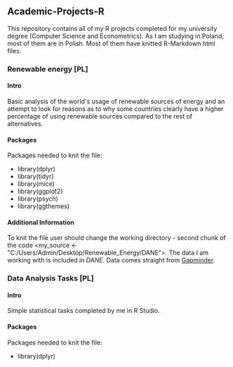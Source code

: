 ## Academic-Projects-R
This repository contains all of my R projects completed for my university degree (Computer Science and Econometrics). As I am studying in Poland, most of them are in Polish. Most of them have knitted R-Markdown html files. 

### Renewable energy [PL]
#### Intro
Basic analysis of the world's usage of renewable sources of energy and an attempt to look for reasons as to why some countries clearly have a higher percentage of using renewable sources compared to the rest of alternatives.
#### Packages
Packages needed to knit the file:
* library(dplyr)
* library(tidyr)
* library(mice)
* library(ggplot2)
* library(psych)
* library(ggthemes)
#### Additional Information
To knit the file user should change the working directory - second chunk of the code <my_source <- "C:/Users/Admin/Desktop/Renewable_Energy/DANE">. The data I am working with is included in *DANE*. Data comes straight from [Gapminder](https://www.gapminder.org/).

### Data Analysis Tasks [PL]
#### Intro
Simple statistical tasks completed by me in R Studio. 
#### Packages
Packages needed to knit the file:
* library(dplyr)


